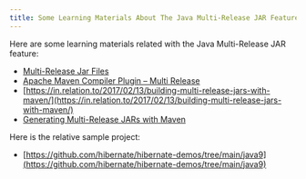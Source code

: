 ```yaml
---
title: Some Learning Materials About The Java Multi-Release JAR Feature
---
```


Here are some learning materials related with the Java Multi-Release JAR feature:

- [Multi-Release Jar Files](https://www.baeldung.com/java-multi-release-jar)
- [Apache Maven Compiler Plugin – Multi Release](https://maven.apache.org/plugins/maven-compiler-plugin/multirelease.html)
- [https://in.relation.to/2017/02/13/building-multi-release-jars-with-maven/](https://in.relation.to/2017/02/13/building-multi-release-jars-with-maven/) 
- [Generating Multi-Release JARs with Maven](https://word-bits.flurg.com/multrelease-jars/)

Here is the relative sample project:

- [https://github.com/hibernate/hibernate-demos/tree/main/java9](https://github.com/hibernate/hibernate-demos/tree/main/java9)
